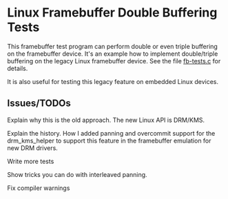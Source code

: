 # Linux Framebuffer Double Buffering Tests

This framebuffer test program can perform double or even triple buffering on
the framebuffer device. It's an example how to implement double/triple
buffering on the legacy Linux framebuffer device. See the file
[fb-tests.c](fb-tests.c) for details.

It is also useful for testing this legacy feature on embedded Linux devices.


## Issues/TODOs

Explain why this is the old approach. The new Linux API is DRM/KMS.

Explain the history. How I added panning and overcommit support for the
drm_kms_helper to support this feature in the framebuffer emulation for new DRM
drivers.

Write more tests

Show tricks you can do with interleaved panning.

Fix compiler warnings
